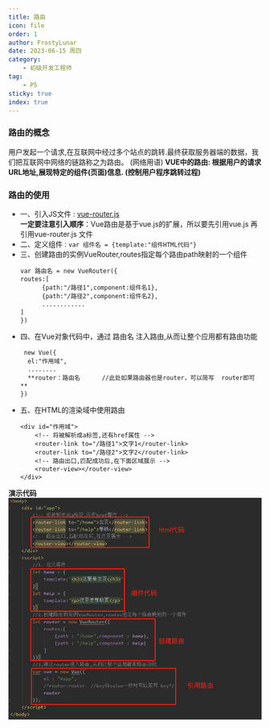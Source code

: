 ```yaml
---
title: 路由
icon: file
order: 1
author: FrostyLunar
date: 2023-06-15 周四
category:
	- 初级开发工程师
tag:
	- P5
sticky: true
index: true
---
```




### 路由的概念

用户发起一个请求,在互联网中经过多个站点的跳转.最终获取服务器端的数据，我们把互联网中网络的链路称之为路由。 (网络用语) 
**VUE中的路由: 根据用户的请求URL地址,展现特定的组件(页面)信息. (控制用户程序跳转过程)**

### 路由的使用

-   一、引入JS文件 : [vue-router.js](file/vue-router__6qjFJSZ1m.js)  
    **一定要注意引入顺序**：Vue路由是基于vue.js的扩展，所以要先引用vue.js 再引用vue-router.js 文件
-   二、定义组件 : `var 组件名 = {template:"组件HTML代码"}`
-   三、创建路由的实例VueRouter,routes指定每个路由path映射的一个组件
	   ```vue
    var 路由名 = new VueRouter({
       routes:[
             {path:"/路径1",component:组件名1},
             {path:"/路径2",component:组件名2},
             ............
       ]
    })
	```
-   四、在Vue对象代码中，通过 路由名 注入路由,从而让整个应用都有路由功能
	```vue
	 new Vue({
      el:"作用域",
      ........
      **router：路由名      //此处如果路由器也是router，可以简写  router即可**
    })
	```
-   五、在HTML的渲染域中使用路由
	```Vue
	<div id="作用域">
		<!-- 将被解析成a标签,还有href属性 --> 
		<router-link to="/路径1">文字1</router-link>
		<router-link to="/路径2">文字2</router-link>
		<!-- 路由出口,匹配成功后,在下面区域展示 -->
		<router-view></router-view>
	</div>
	```

**演示代码**
![](./image/image_mzLVC7vjdT.png)
